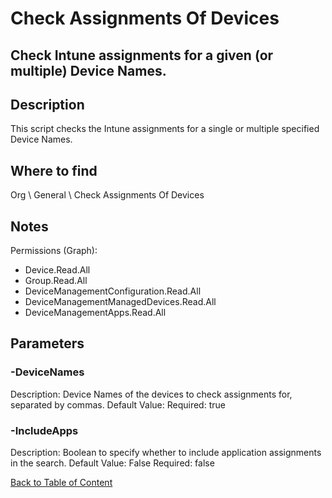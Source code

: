 # Check Assignments Of Devices

## Check Intune assignments for a given (or multiple) Device Names.

## Description
This script checks the Intune assignments for a single or multiple specified Device Names.

## Where to find
Org \ General \ Check Assignments Of Devices

## Notes
Permissions (Graph):
- Device.Read.All
- Group.Read.All
- DeviceManagementConfiguration.Read.All
- DeviceManagementManagedDevices.Read.All
- DeviceManagementApps.Read.All

## Parameters
### -DeviceNames
Description: Device Names of the devices to check assignments for, separated by commas.
Default Value: 
Required: true

### -IncludeApps
Description: Boolean to specify whether to include application assignments in the search.
Default Value: False
Required: false


[Back to Table of Content](../../../README.md)

